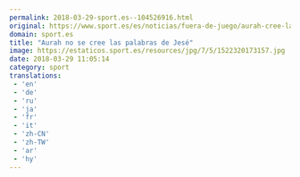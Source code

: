 ```yaml
---
permalink: 2018-03-29-sport.es--104526916.html
original: https://www.sport.es/es/noticias/fuera-de-juego/aurah-cree-las-palabras-jese-6723462?utm_source=rss-noticias&utm_medium=feed&utm_campaign=fuera-de-juego
domain: sport.es
title: "Aurah no se cree las palabras de Jesé"
image: https://estaticos.sport.es/resources/jpg/7/5/1522320173157.jpg
date: 2018-03-29 11:05:14
category: sport
translations: 
 - 'en'
 - 'de'
 - 'ru'
 - 'ja'
 - 'fr'
 - 'it'
 - 'zh-CN'
 - 'zh-TW'
 - 'ar'
 - 'hy'
---
```


